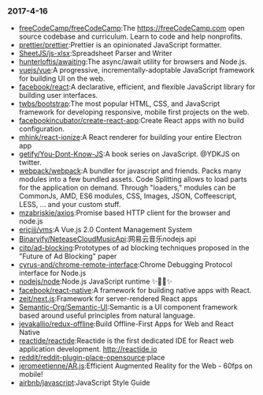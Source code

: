 ### 2017-4-16 
* [freeCodeCamp/freeCodeCamp](https://github.com//freeCodeCamp/freeCodeCamp):The https://freeCodeCamp.com open source codebase and curriculum. Learn to code and help nonprofits. 
* [prettier/prettier](https://github.com//prettier/prettier):Prettier is an opinionated JavaScript formatter. 
* [SheetJS/js-xlsx](https://github.com//SheetJS/js-xlsx):Spreadsheet Parser and Writer 
* [hunterloftis/awaiting](https://github.com//hunterloftis/awaiting):The async/await utility for browsers and Node.js. 
* [vuejs/vue](https://github.com//vuejs/vue):A progressive, incrementally-adoptable JavaScript framework for building UI on the web. 
* [facebook/react](https://github.com//facebook/react):A declarative, efficient, and flexible JavaScript library for building user interfaces. 
* [twbs/bootstrap](https://github.com//twbs/bootstrap):The most popular HTML, CSS, and JavaScript framework for developing responsive, mobile first projects on the web. 
* [facebookincubator/create-react-app](https://github.com//facebookincubator/create-react-app):Create React apps with no build configuration. 
* [mhink/react-ionize](https://github.com//mhink/react-ionize):A React renderer for building your entire Electron app 
* [getify/You-Dont-Know-JS](https://github.com//getify/You-Dont-Know-JS):A book series on JavaScript. @YDKJS on twitter. 
* [webpack/webpack](https://github.com//webpack/webpack):A bundler for javascript and friends. Packs many modules into a few bundled assets. Code Splitting allows to load parts for the application on demand. Through "loaders," modules can be CommonJs, AMD, ES6 modules, CSS, Images, JSON, Coffeescript, LESS, ... and your custom stuff. 
* [mzabriskie/axios](https://github.com//mzabriskie/axios):Promise based HTTP client for the browser and node.js 
* [ericjjj/vms](https://github.com//ericjjj/vms):A Vue.js 2.0 Content Management System 
* [Binaryify/NeteaseCloudMusicApi](https://github.com//Binaryify/NeteaseCloudMusicApi):网易云音乐nodejs api 
* [citp/ad-blocking](https://github.com//citp/ad-blocking):Prototypes of ad blocking techniques proposed in the "Future of Ad Blocking" paper 
* [cyrus-and/chrome-remote-interface](https://github.com//cyrus-and/chrome-remote-interface):Chrome Debugging Protocol interface for Node.js 
* [nodejs/node](https://github.com//nodejs/node):Node.js JavaScript runtime ✨🐢🚀✨ 
* [facebook/react-native](https://github.com//facebook/react-native):A framework for building native apps with React. 
* [zeit/next.js](https://github.com//zeit/next.js):Framework for server-rendered React apps 
* [Semantic-Org/Semantic-UI](https://github.com//Semantic-Org/Semantic-UI):Semantic is a UI component framework based around useful principles from natural language. 
* [jevakallio/redux-offline](https://github.com//jevakallio/redux-offline):Build Offline-First Apps for Web and React Native 
* [reactide/reactide](https://github.com//reactide/reactide):Reactide is the first dedicated IDE for React web application development. http://reactide.io 
* [reddit/reddit-plugin-place-opensource](https://github.com//reddit/reddit-plugin-place-opensource):place 
* [jeromeetienne/AR.js](https://github.com//jeromeetienne/AR.js):Efficient Augmented Reality for the Web - 60fps on mobile! 
* [airbnb/javascript](https://github.com//airbnb/javascript):JavaScript Style Guide 
